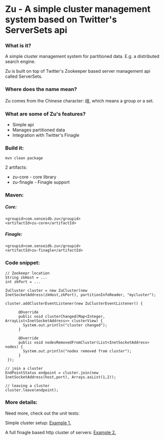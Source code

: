 # Zu - A simple cluster management system based on Twitter's ServerSets api

### What is it?

A simple cluster management system for partitioned data. E.g. a distributed search engine.

Zu is built on top of Twitter's Zookeeper based server management api called ServerSets.

### Where does the name mean?

Zu comes from the Chinese character: 组, which means a group or a set.

### What are some of Zu's features?

+ Simple api
+ Manages partitioned data
+ Integration with Twitter's Finagle

### Build it:

    mvn clean package

2 artifacts:

+ zu-core - core library
+ zu-finagle - Finagle support

### Maven:

##### Core:
    <groupid>com.senseidb.zu</groupid>
    <artifactId>zu-core</artifactId>
##### Finagle:
    <groupid>com.senseidb.zu</groupid>
    <artifactId>zu-finagle</artifactId>

### Code snippet:

    // Zookeepr location
    String zkHost = ...
    int zkPort = ...

    ZuCluster cluster = new ZuCluster(new InetSocketAddress(zkHost,zkPort), partitionInfoReader, "mycluster");

    cluster.addClusterEventListener(new ZuClusterEventListener() {

	      @Override
	      public void clusterChanged(Map<Integer, ArrayList<InetSocketAddress>> clusterView) {
		    System.out.println("cluster changed");
	      }

	      @Override
	      public void nodesRemovedFromCluster(List<InetSocketAddress> nodes) {
		    System.out.println("nodes removed from cluster");
	      }
	 });

    // join a cluster
    EndPointStatus endpoint = cluster.join(new InetSocketAddress(host,port), Arrays.asList(1,2));

    // leaving a cluster
    cluster.leave(endpoint);

### More details:

Need more, check out the unit tests:

Simple cluster setup:
[Example 1.](https://github.com/javasoze/zu/blob/master/zu-core/src/test/java/zu/core/test/ZuTest.java)

A full finagle based http cluster of servers:
[Example 2.](https://github.com/javasoze/zu/blob/master/zu-finagle/src/test/java/zu/finagle/http/test/ZuFinagleHttpTest.java)